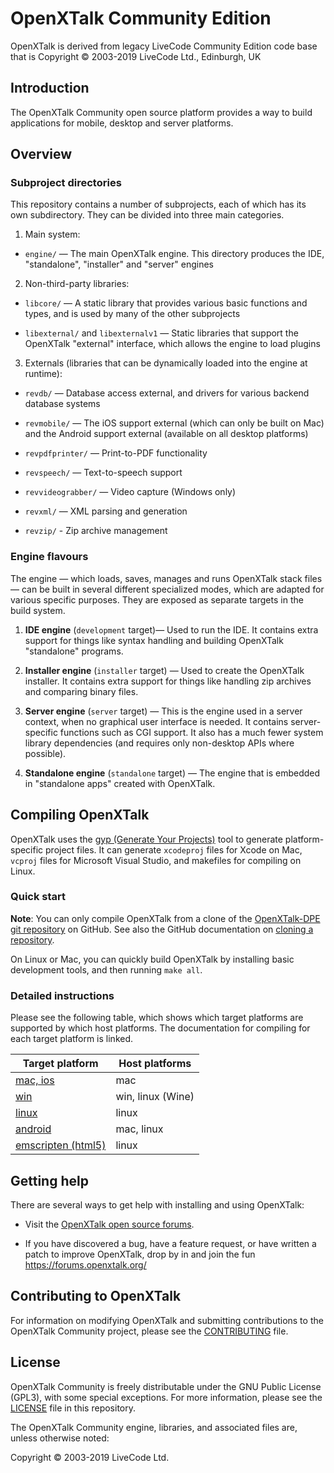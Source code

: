 # OpenXTalk Community Edition 
OpenXTalk is derived from legacy LiveCode Community Edition code base that is Copyright © 2003-2019 LiveCode Ltd., Edinburgh, UK

## Introduction

The OpenXTalk Community open source platform provides a way to build applications for mobile, desktop and server platforms.

## Overview

### Subproject directories

This repository contains a number of subprojects, each of which has its own subdirectory.  They can be divided into three main categories.

1. Main system:

  * `engine/` — The main OpenXTalk engine.  This directory produces the IDE, "standalone", "installer" and "server" engines

2. Non-third-party libraries:

  * `libcore/` — A static library that provides various basic functions and types, and is used by many of the other subprojects

  * `libexternal/` and `libexternalv1` — Static libraries that support the OpenXTalk "external" interface, which allows the engine to load plugins

3. Externals (libraries that can be dynamically loaded into the engine at runtime):

  * `revdb/` — Database access external, and drivers for various backend database systems

  * `revmobile/` — The iOS support external (which can only be built on Mac) and the Android support external (available on all desktop platforms)

  * `revpdfprinter/` — Print-to-PDF functionality

  * `revspeech/` — Text-to-speech support

  * `revvideograbber/` — Video capture (Windows only)

  * `revxml/` — XML parsing and generation

  * `revzip/` - Zip archive management

### Engine flavours

The engine — which loads, saves, manages and runs OpenXTalk stack files — can be built in several different specialized modes, which are adapted for various specific purposes.  They are exposed as separate targets in the build system.

1. **IDE engine** (`development` target)— Used to run the IDE.  It contains extra support for things like syntax handling and building OpenXTalk "standalone" programs.

2. **Installer engine** (`installer` target) — Used to create the OpenXTalk installer.  It contains extra support for things like handling zip archives and comparing binary files.

3. **Server engine** (`server` target) — This is the engine used in a server context, when no graphical user interface is needed.  It contains server-specific functions such as CGI support.  It also has a much fewer system library dependencies (and requires only non-desktop APIs where possible).

4. **Standalone engine** (`standalone` target) — The engine that is embedded in "standalone apps" created with OpenXTalk.

## Compiling OpenXTalk

OpenXTalk uses the [gyp (Generate Your Projects)](https://chromium.googlesource.com/external/gyp.git) tool to generate platform-specific project files.  It can generate `xcodeproj` files for Xcode on Mac, `vcproj` files for Microsoft Visual Studio, and makefiles for compiling on Linux.

### Quick start

**Note**: You can only compile OpenXTalk from a clone of the
[OpenXTalk-DPE git repository](https://github.com/PaulMcClernan/OpenXTalkComunity-DPE/) on
GitHub.  See also the GitHub documentation on
[cloning a repository](https://help.github.com/articles/cloning-a-repository/).

On Linux or Mac, you can quickly build OpenXTalk by installing basic development tools, and then running `make all`.

### Detailed instructions

Please see the following table, which shows which target platforms are supported by which host platforms.  The documentation for compiling for each target platform is linked.

| Target platform                                            | Host platforms    |
| ---------------------------------------------------------- | ----------------- |
| [mac, ios](docs/development/build-mac.md)                  | mac               |
| [win](docs/development/build-win.md)                       | win, linux (Wine) |
| [linux](docs/development/build-linux.md)                   | linux             |
| [android](docs/development/build-android.md)               | mac, linux        |
| [emscripten (html5)](docs/development/build-emscripten.md) | linux             |

## Getting help

There are several ways to get help with installing and using OpenXTalk:

* Visit the [OpenXTalk open source forums](https://forums.openxtalk.org/).

* If you have discovered a bug, have a feature request, or have written a patch to improve OpenXTalk, drop by in and join the fun https://forums.openxtalk.org/

## Contributing to OpenXTalk

For information on modifying OpenXTalk and submitting contributions to the OpenXTalk Community project, please see the [CONTRIBUTING](CONTRIBUTING.md) file.

## License

OpenXTalk Community is freely distributable under the GNU Public License (GPL3), with some special exceptions.  For more information, please see the [LICENSE](LICENSE) file in this repository.

The OpenXTalk Community engine, libraries, and associated files are, unless otherwise noted:

Copyright © 2003-2019 LiveCode Ltd.
